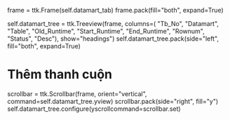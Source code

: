 frame = ttk.Frame(self.datamart_tab)
frame.pack(fill="both", expand=True)

self.datamart_tree = ttk.Treeview(frame, columns=(
    "Tb_No", "Datamart", "Table", "Old_Runtime", "Start_Runtime", "End_Runtime", "Rownum", "Status", "Desc"),
    show="headings")
self.datamart_tree.pack(side="left", fill="both", expand=True)

# Thêm thanh cuộn
scrollbar = ttk.Scrollbar(frame, orient="vertical", command=self.datamart_tree.yview)
scrollbar.pack(side="right", fill="y")
self.datamart_tree.configure(yscrollcommand=scrollbar.set)
